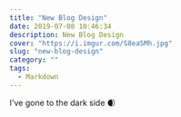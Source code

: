 ```yaml
---
title: "New Blog Design"
date: 2019-07-08 10:46:34
description: New Blog Design
cover: "https://i.imgur.com/S8eaSMh.jpg"
slug: "new-blog-design"
category: ""
tags:
  - Markdown
---
```

I've gone to the dark side :waxing_crescent_moon: